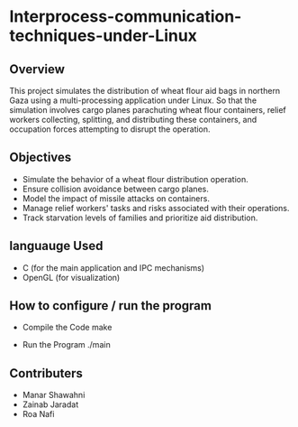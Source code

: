 # Interprocess-communication-techniques-under-Linux

## Overview

This project simulates the distribution of wheat flour aid bags in northern Gaza using a multi-processing application under Linux. So that the simulation involves cargo planes parachuting wheat flour containers, relief workers collecting, splitting, and distributing these containers, and occupation forces attempting to disrupt the operation.

## Objectives

- Simulate the behavior of a wheat flour distribution operation.
- Ensure collision avoidance between cargo planes.
- Model the impact of missile attacks on containers.
- Manage relief workers' tasks and risks associated with their operations.
- Track starvation levels of families and prioritize aid distribution.
  
## languauge Used

- C (for the main application and IPC mechanisms)
- OpenGL (for visualization)

## How to configure / run the program
- Compile the Code
  make

  
- Run the Program
  ./main

## Contributers

- Manar Shawahni
- Zainab Jaradat
- Roa Nafi
